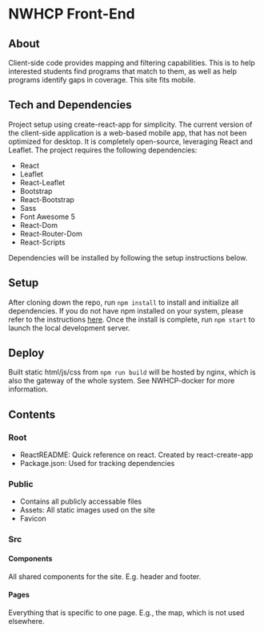 # NWHCP Front-End

## About
Client-side code provides mapping and filtering capabilities. This is to help interested students find programs that match to them, as well as help programs identify gaps in coverage. This site fits mobile.

## Tech and Dependencies
Project setup using create-react-app for simplicity. The current version of the client-side application is a web-based mobile app, that has not been optimized for desktop. It is completely open-source, leveraging React and Leaflet. The project requires the following dependencies:
- React
- Leaflet
- React-Leaflet
- Bootstrap
- React-Bootstrap
- Sass
- Font Awesome 5
- React-Dom
- React-Router-Dom
- React-Scripts

Dependencies will be installed by following the setup instructions below.

## Setup
After cloning down the repo, run `npm install` to install and initialize all dependencies. If you do not have npm installed on your system, please refer to the instructions [here](https://www.npmjs.com/get-npm). Once the install is complete, run `npm start` to launch the local development server.

## Deploy
Built static html/js/css from ```npm run build``` will be hosted by nginx, which is also the gateway of the whole system. See NWHCP-docker for more information.

## Contents
### Root
- ReactREADME: Quick reference on react. Created by react-create-app
- Package.json: Used for tracking dependencies
### Public
- Contains all publicly accessable files
- Assets: All static images used on the site
- Favicon
### Src
#### Components
All shared components for the site. E.g. header and footer.

#### Pages
Everything that is specific to one page. E.g., the map, which is not used elsewhere.

